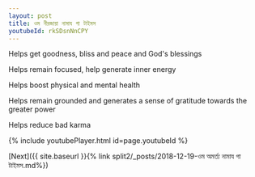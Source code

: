 ```yaml
---
layout: post
title: ওম নীরজায়া নামায গা টাইমস
youtubeId: rkSDsnNnCPY
---
```

 
 
Helps get goodness, bliss and peace and God's blessings
 
Helps remain focused, help generate inner energy 
 
Helps boost physical and mental health 
 
Helps remain grounded and generates a sense of gratitude towards the greater power 
 
Helps reduce bad karma
 
 
 
 


{% include youtubePlayer.html id=page.youtubeId %}
 
[Next]({{ site.baseurl }}{% link  split2/_posts/2018-12-19-ওম অমর্ত্য নামায গা টাইমস.md%})
 
